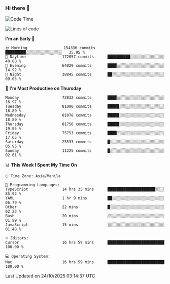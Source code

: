 ### Hi there 👋

<!--START_SECTION:waka-->
![Code Time](http://img.shields.io/badge/Code%20Time-6%2C419%20hrs%2048%20mins-blue)

![Lines of code](https://img.shields.io/badge/From%20Hello%20World%20I%27ve%20Written-144.0%20million%20lines%20of%20code-blue)

**I'm an Early 🐤** 

```text
🌞 Morning                154336 commits      █████████░░░░░░░░░░░░░░░░   35.95 % 
🌆 Daytime                172057 commits      ██████████░░░░░░░░░░░░░░░   40.08 % 
🌃 Evening                64029 commits       ████░░░░░░░░░░░░░░░░░░░░░   14.92 % 
🌙 Night                  38845 commits       ██░░░░░░░░░░░░░░░░░░░░░░░   09.05 % 
```
📅 **I'm Most Productive on Thursday** 

```text
Monday                   72832 commits       ████░░░░░░░░░░░░░░░░░░░░░   16.97 % 
Tuesday                  81090 commits       █████░░░░░░░░░░░░░░░░░░░░   18.89 % 
Wednesday                81078 commits       █████░░░░░░░░░░░░░░░░░░░░   18.89 % 
Thursday                 81756 commits       █████░░░░░░░░░░░░░░░░░░░░   19.05 % 
Friday                   75753 commits       ████░░░░░░░░░░░░░░░░░░░░░   17.65 % 
Saturday                 25533 commits       █░░░░░░░░░░░░░░░░░░░░░░░░   05.95 % 
Sunday                   11225 commits       █░░░░░░░░░░░░░░░░░░░░░░░░   02.61 % 
```


📊 **This Week I Spent My Time On** 

```text
🕑︎ Time Zone: Asia/Manila

💬 Programming Languages: 
TypeScript               14 hrs 35 mins      █████████████████████░░░░   85.92 % 
YAML                     1 hr 9 mins         ██░░░░░░░░░░░░░░░░░░░░░░░   06.79 % 
Other                    22 mins             █░░░░░░░░░░░░░░░░░░░░░░░░   02.23 % 
Bash                     20 mins             ░░░░░░░░░░░░░░░░░░░░░░░░░   01.99 % 
JavaScript               15 mins             ░░░░░░░░░░░░░░░░░░░░░░░░░   01.48 % 

🔥 Editors: 
Cursor                   16 hrs 59 mins      █████████████████████████   100.00 % 

💻 Operating System: 
Mac                      16 hrs 59 mins      █████████████████████████   100.00 % 
```


 Last Updated on 24/10/2025 03:14:37 UTC
<!--END_SECTION:waka-->


<!--
**rad182/rad182** is a ✨ _special_ ✨ repository because its `README.md` (this file) appears on your GitHub profile.

Here are some ideas to get you started:

- 🔭 I’m currently working on ...
- 🌱 I’m currently learning ...
- 👯 I’m looking to collaborate on ...
- 🤔 I’m looking for help with ...
- 💬 Ask me about ...
- 📫 How to reach me: ...
- 😄 Pronouns: ...
- ⚡ Fun fact: ...
-->
